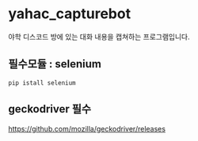 # yahac_capturebot
야학 디스코드 방에 있는 대화 내용을 캡쳐하는 프로그램입니다.

## 필수모듈 : selenium
```pip istall selenium```
## geckodriver 필수
https://github.com/mozilla/geckodriver/releases
